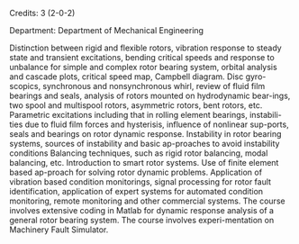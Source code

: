 Credits: 3 (2-0-2)

Department: Department of Mechanical Engineering

Distinction between rigid and flexible rotors, vibration response to steady state and transient excitations, bending critical speeds and response to unbalance for simple and complex rotor bearing system, orbital analysis and cascade plots, critical speed map, Campbell diagram. Disc gyro-scopics, synchronous and nonsynchronous whirl, review of fluid film bearings and seals, analysis of rotors mounted on hydrodynamic bear-ings, two spool and multispool rotors, asymmetric rotors, bent rotors, etc. Parametric excitations including that in rolling element bearings, instabili-ties due to fluid film forces and hysterisis, influence of nonlinear sup-ports, seals and bearings on rotor dynamic response. Instability in rotor bearing systems, sources of instability and basic ap-proaches to avoid instability conditions Balancing techniques, such as rigid rotor balancing, modal balancing, etc. Introduction to smart rotor systems. Use of finite element based ap-proach for solving rotor dynamic problems. Application of vibration based condition monitorings, signal processing for rotor fault identification, application of expert systems for automated condition monitoring, remote monitoring and other commercial systems. The course involves extensive coding in Matlab for dynamic response analysis of a general rotor bearing system. The course involves experi-mentation on Machinery Fault Simulator.